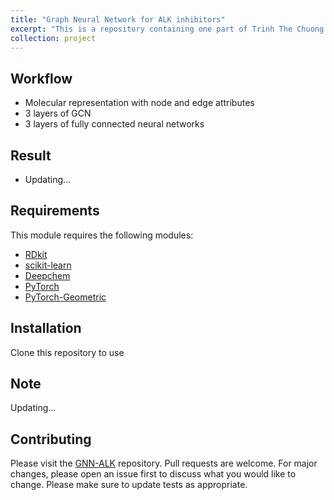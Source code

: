 ```yaml
---
title: "Graph Neural Network for ALK inhibitors"
excerpt: "This is a repository containing one part of Trinh The Chuong thesis <br/><img src='/images/GNN-ALK/GNN.png'>"
collection: project
---
```



## Workflow
- Molecular representation with node and edge attributes
- 3 layers of GCN
- 3 layers of fully connected neural networks


## Result
- Updating...

## Requirements

This module requires the following modules:

- [RDkit](https://www.rdkit.org/)
- [scikit-learn](https://scikit-learn.org/stable/)
- [Deepchem](https://deepchem.io/)
- [PyTorch](https://pytorch.org/)
- [PyTorch-Geometric](https://pytorch-geometric.readthedocs.io/en/latest/)

## Installation
Clone this repository to use

## Note
Updating...

## Contributing

Please visit the [GNN-ALK](https://github.com/TieuLongPhan/GNN_ALK) repository.
Pull requests are welcome. For major changes, please open an issue first to discuss what you would like to change. Please make sure to update tests as appropriate.

